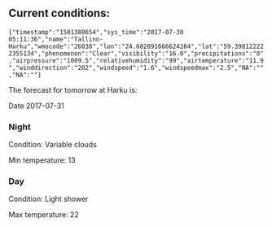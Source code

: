 ## Current conditions: 
 ``` {"timestamp":"1501380654","sys_time":"2017-07-30 05:11:36","name":"Tallinn-Harku","wmocode":"26038","lon":"24.602891666624284","lat":"59.398122222355134","phenomenon":"Clear","visibility":"16.0","precipitations":"0","airpressure":"1009.5","relativehumidity":"99","airtemperature":"11.9","winddirection":"202","windspeed":"1.6","windspeedmax":"2.5","NA":"","NA":""} ```

 The forecast for tomorrow at Harku is: 

Date 2017-07-31 

### Night 

Condition: Variable clouds 

Min temperature: 13 

### Day 

Condition: Light shower 

Max temperature: 22 

